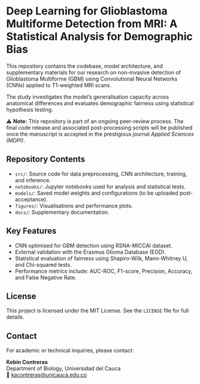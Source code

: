 # Deep Learning for Glioblastoma Multiforme Detection from MRI: A Statistical Analysis for Demographic Bias

This repository contains the codebase, model architecture, and supplementary materials for our research on non-invasive detection of Glioblastoma Multiforme (GBM) using Convolutional Neural Networks (CNNs) applied to T1-weighted MRI scans.

The study investigates the model’s generalisation capacity across anatomical differences and evaluates demographic fairness using statistical hypothesis testing.

⚠️ **Note:** This repository is part of an ongoing peer-review process. The final code release and associated post-processing scripts will be published once the manuscript is accepted in the prestigious journal *Applied Sciences (MDPI)*.

## Repository Contents

- `src/`: Source code for data preprocessing, CNN architecture, training, and inference.
- `notebooks/`: Jupyter notebooks used for analysis and statistical tests.
- `models/`: Saved model weights and configurations (to be uploaded post-acceptance).
- `figures/`: Visualisations and performance plots.
- `docs/`: Supplementary documentation.

## Key Features

- CNN optimised for GBM detection using RSNA-MICCAI dataset.
- External validation with the Erasmus Glioma Database (EGD).
- Statistical evaluation of fairness using Shapiro-Wilk, Mann-Whitney U, and Chi-squared tests.
- Performance metrics include: AUC-ROC, F1-score, Precision, Accuracy, and False Negative Rate.

## License

This project is licensed under the MIT License. See the `LICENSE` file for full details.

## Contact

For academic or technical inquiries, please contact:

**Kebin Contreras**  
Department of Biology, Universidad del Cauca  
📧 [kacontreras@unicauca.edu.co](mailto:kacontreras@unicauca.edu.co)
